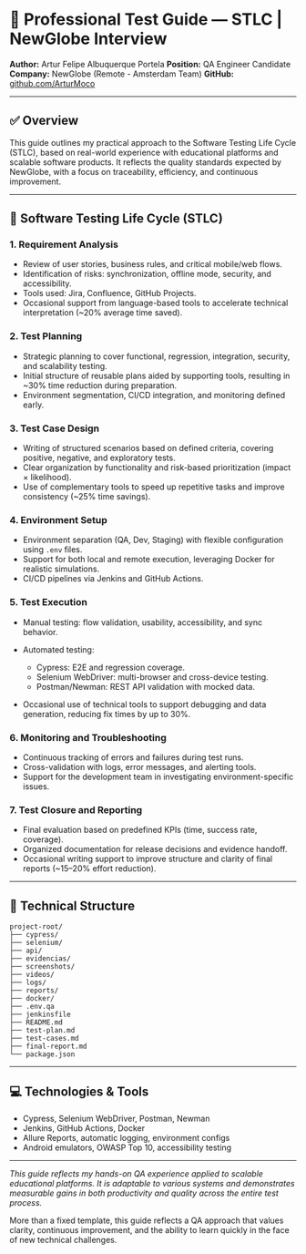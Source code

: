 # 🧪 Professional Test Guide — STLC | NewGlobe Interview

**Author:** Artur Felipe Albuquerque Portela
**Position:** QA Engineer Candidate
**Company:** NewGlobe (Remote - Amsterdam Team)
**GitHub:** [github.com/ArturMoco](https://github.com/ArturMoco)

---

## ✅ Overview

This guide outlines my practical approach to the Software Testing Life Cycle (STLC), based on real-world experience with educational platforms and scalable software products. It reflects the quality standards expected by NewGlobe, with a focus on traceability, efficiency, and continuous improvement.

---

## 🔄 Software Testing Life Cycle (STLC)

### 1. Requirement Analysis

* Review of user stories, business rules, and critical mobile/web flows.
* Identification of risks: synchronization, offline mode, security, and accessibility.
* Tools used: Jira, Confluence, GitHub Projects.
* Occasional support from language-based tools to accelerate technical interpretation (\~20% average time saved).

### 2. Test Planning

* Strategic planning to cover functional, regression, integration, security, and scalability testing.
* Initial structure of reusable plans aided by supporting tools, resulting in \~30% time reduction during preparation.
* Environment segmentation, CI/CD integration, and monitoring defined early.

### 3. Test Case Design

* Writing of structured scenarios based on defined criteria, covering positive, negative, and exploratory tests.
* Clear organization by functionality and risk-based prioritization (impact × likelihood).
* Use of complementary tools to speed up repetitive tasks and improve consistency (\~25% time savings).

### 4. Environment Setup

* Environment separation (QA, Dev, Staging) with flexible configuration using `.env` files.
* Support for both local and remote execution, leveraging Docker for realistic simulations.
* CI/CD pipelines via Jenkins and GitHub Actions.

### 5. Test Execution

* Manual testing: flow validation, usability, accessibility, and sync behavior.
* Automated testing:

  * Cypress: E2E and regression coverage.
  * Selenium WebDriver: multi-browser and cross-device testing.
  * Postman/Newman: REST API validation with mocked data.
* Occasional use of technical tools to support debugging and data generation, reducing fix times by up to 30%.

### 6. Monitoring and Troubleshooting

* Continuous tracking of errors and failures during test runs.
* Cross-validation with logs, error messages, and alerting tools.
* Support for the development team in investigating environment-specific issues.

### 7. Test Closure and Reporting

* Final evaluation based on predefined KPIs (time, success rate, coverage).
* Organized documentation for release decisions and evidence handoff.
* Occasional writing support to improve structure and clarity of final reports (\~15–20% effort reduction).

---

## 📂 Technical Structure

```
project-root/
├── cypress/
├── selenium/
├── api/
├── evidencias/
├── screenshots/
├── videos/
├── logs/
├── reports/
├── docker/
├── .env.qa
├── jenkinsfile
├── README.md
├── test-plan.md
├── test-cases.md
├── final-report.md
└── package.json
```

---

## 💻 Technologies & Tools

* Cypress, Selenium WebDriver, Postman, Newman
* Jenkins, GitHub Actions, Docker
* Allure Reports, automatic logging, environment configs
* Android emulators, OWASP Top 10, accessibility testing

---

*This guide reflects my hands-on QA experience applied to scalable educational platforms. It is adaptable to various systems and demonstrates measurable gains in both productivity and quality across the entire test process.*

More than a fixed template, this guide reflects a QA approach that values clarity, continuous improvement, and the ability to learn quickly in the face of new technical challenges.



